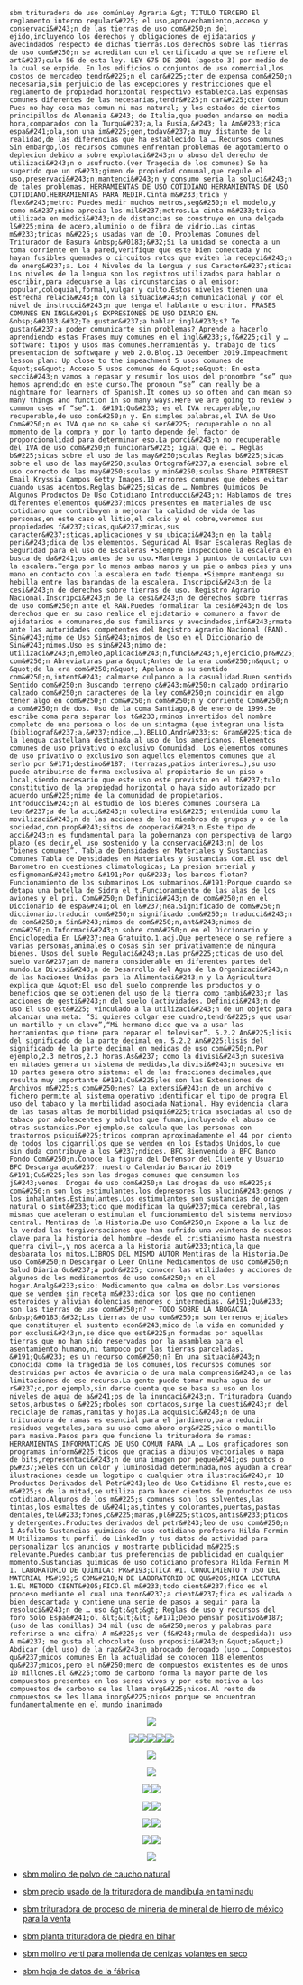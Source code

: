
```
sbm trituradora de uso comúnLey Agraria &gt; TITULO TERCERO El reglamento interno regular&#225; el uso,aprovechamiento,acceso y conservaci&#243;n de las tierras de uso com&#250;n del ejido,incluyendo los derechos y obligaciones de ejidatarios y avecindados respecto de dichas tierras.Los derechos sobre las tierras de uso com&#250;n se acreditan con el certificado a que se refiere el art&#237;culo 56 de esta ley. LEY 675 DE 2001 (agosto 3) por medio de la cual se expide. En los edificios o conjuntos de uso comercial,los costos de mercadeo tendr&#225;n el car&#225;cter de expensa com&#250;n necesaria,sin perjuicio de las excepciones y restricciones que el reglamento de propiedad horizontal respectivo establezca.Las expensas comunes diferentes de las necesarias,tendr&#225;n car&#225;cter Comun Pues no hay cosa mas comun ni mas natural; y los estados de ciertos principillos de Alemania &#243; de Italia,que pueden andarse en media hora,comparados con la Turqu&#237;a,la Rusia,&#243; la Am&#233;rica espa&#241;ola,son una im&#225;gen,todav&#237;a muy distante de la realidad,de las diferencias que ha establecido la … Recursos comunes Sin embargo,los recursos comunes enfrentan problemas de agotamiento o deplecion debido a sobre explotaci&#243;n o abuso del derecho de utilizaci&#243;n o usufructo.(ver Tragedia de los comunes) Se ha sugerido que un r&#233;gimen de propiedad comunal,que regule el uso,preservaci&#243;n,mantenci&#243;n y consumo seria la soluci&#243;n de tales problemas. HERRAMIENTAS DE USO COTIDIANO HERRAMIENTAS DE USO COTIDIANO.HERRAMIENTAS PARA MEDIR.Cinta m&#233;trica y flex&#243;metro: Puedes medir muchos metros,seg&#250;n el modelo,y como m&#237;nimo aprecia los mil&#237;metros.La cinta m&#233;trica utilizada en medici&#243;n de distancias se construye en una delgada l&#225;mina de acero,aluminio o de fibra de vidrio.Las cintas m&#233;tricas m&#225;s usadas van de 10. Problemas Comunes del Triturador de Basura &nbsp;&#0183;&#32;Si la unidad se conecta a un toma corriente en la pared,verifique que este bien conectada y no hayan fusibles quemados o circuitos rotos que eviten la recepci&#243;n de energ&#237;a. Los 4 Niveles de la Lengua y sus Caracter&#237;sticas Los niveles de la lengua son los registros utilizados para hablar o escribir,para adecuarse a las circunstancias o al emisor: popular,coloquial,formal,vulgar y culto.Estos niveles tienen una estrecha relaci&#243;n con la situaci&#243;n comunicacional y con el nivel de instrucci&#243;n que tenga el hablante o escritor. FRASES COMUNES EN INGL&#201;S EXPRESIONES DE USO DIARIO EN. &nbsp;&#0183;&#32;Te gustar&#237;a hablar ingl&#233;s? Te gustar&#237;a poder comunicarte sin problemas? Aprende a hacerlo aprendiendo estas Frases muy comunes en el ingl&#233;s,f&#225;cil y … software: tipos y usos mas comunes.herramientas y. trabajo de tics presentacion de softwqare y web 2.0.Blog.13 December 2019.Impeachment lesson plan: Up close to the impeachment 5 usos comunes de &quot;se&quot; Acceso 5 usos comunes de &quot;se&quot; En esta secci&#243;n vamos a repasar y resumir los usos del pronombre “se” que hemos aprendido en este curso.The pronoun “se” can really be a nightmare for learners of Spanish.It comes up so often and can mean so many things and function in so many ways.Here we are going to review 5 common uses of “se”.1. &#191;Qu&#233; es el IVA recuperable,no recuperable,de uso com&#250;n y. En simples palabras,el IVA de Uso Com&#250;n es IVA que no se sabe si ser&#225; recuperable o no al momento de la compra y por lo tanto depende del factor de proporcionalidad para determinar eso.La porci&#243;n no recuperable del IVA de uso com&#250;n funcionar&#225; igual que el … Reglas b&#225;sicas sobre el uso de las may&#250;sculas Reglas b&#225;sicas sobre el uso de las may&#250;sculas Ortograf&#237;a esencial sobre el uso correcto de las may&#250;sculas y min&#250;sculas.Share PINTEREST Email Kryssia Campos Getty Images.10 errores comunes que debes evitar cuando usas acentos.Reglas b&#225;sicas de … Nombres Quimicos De Algunos Productos De Uso Cotidiano Introducci&#243;n: Hablamos de tres diferentes elementos qu&#237;micos presentes en materiales de uso cotidiano que contribuyen a mejorar la calidad de vida de las personas,en este caso el litio,el calcio y el cobre,veremos sus propiedades f&#237;sicas,qu&#237;micas,sus caracter&#237;sticas,aplicaciones y su ubicaci&#243;n en la tabla peri&#243;dica de los elementos. Seguridad Al Usar Escaleras Reglas de Seguridad para el uso de Escaleras •Siempre inspeccione la escalera en busca de da&#241;os antes de su uso.•Mantenga 3 puntos de contacto con la escalera.Tenga por lo menos ambas manos y un pie o ambos pies y una mano en contacto con la escalera en todo tiempo.•Siempre mantenga su hebilla entre las barandas de la escalera. Inscripci&#243;n de la cesi&#243;n de derechos sobre tierras de uso. Registro Agrario Nacional.Inscripci&#243;n de la cesi&#243;n de derechos sobre tierras de uso com&#250;n ante el RAN.Puedes formalizar la cesi&#243;n de los derechos que en su caso realice el ejidatario o comunero a favor de ejidatarios o comuneros,de sus familiares y avecindados,inf&#243;rmate ante las autoridades competentes del Registro Agrario Nacional (RAN). Sin&#243;nimo de Uso Sin&#243;nimos de Uso en el Diccionario de Sin&#243;nimos.Uso es sin&#243;nimo de: utilizaci&#243;n,empleo,aplicaci&#243;n,funci&#243;n,ejercicio,pr&#225;. com&#250;n Abreviaturas para &quot;Antes de la era com&#250;n&quot; o &quot;de la era com&#250;n&quot; Apelando a su sentido com&#250;n,intent&#243; calmarse culpando a la casualidad.Buen sentido Sentido com&#250;n Buscando terreno c&#243;m&#250;n calzado ordinario calzado com&#250;n caracteres de la ley com&#250;n coincidir en algo tener algo en com&#250;n com&#250;n com&#250;n y corriente Com&#250;n a com&#250;n de dos. Uso de la coma Santiago,8 de enero de 1999.Se escribe coma para separar los t&#233;rminos invertidos del nombre completo de una persona o los de un sintagma (que integran una lista (bibliograf&#237;a,&#237;ndice,…).BELLO,Andr&#233;s: Gram&#225;tica de la lengua castellana destinada al uso de los americanos. Elementos comunes de uso privativo o exclusivo Comunidad. Los elementos comunes de uso privativo o exclusivo son aquellos elementos comunes que al serlo por &#171;destino&#187; (terrazas,patios interiores…),su uso puede atribuirse de forma exclusiva al propietario de un piso o local,siendo necesario que este uso este previsto en el t&#237;tulo constitutivo de la propiedad horizontal o haya sido autorizado por acuerdo un&#225;nime de la comunidad de propietarios. Introducci&#243;n al estudio de los bienes comunes Coursera La teor&#237;a de la acci&#243;n colectiva est&#225; entendida como la movilizaci&#243;n de las acciones de los miembros de grupos y o de la sociedad,con prop&#243;sitos de cooperaci&#243;n.Este tipo de acci&#243;n es fundamental para la gobernanza con perspectiva de largo plazo (es decir,el uso sostenido y la conservaci&#243;n) de los “bienes comunes”. Tabla de Densidades en Materiales y Sustancias Comunes Tabla de Densidades en Materiales y Sustancias Com.El uso del Barometro en cuestiones climatologicas; La presion arterial y esfigmoman&#243;metro &#191;Por qu&#233; los barcos flotan? Funcionamiento de los submarinos Los submarinos.&#191;Porque cuando se detapa una botella de Sidra el t.Funcionamiento de las alas de los aviones y el pri. Com&#250;n Definici&#243;n de com&#250;n en el Diccionario de espa&#241;ol en l&#237;nea.Significado de com&#250;n diccionario.traducir com&#250;n significado com&#250;n traducci&#243;n de com&#250;n Sin&#243;nimos de com&#250;n,ant&#243;nimos de com&#250;n.Informaci&#243;n sobre com&#250;n en el Diccionario y Enciclopedia En L&#237;nea Gratuito.1.adj.Que pertenece o se refiere a varias personas,animales o cosas sin ser privativamente de ninguna bienes. Usos del suelo Regulaci&#243;n.Las pr&#225;cticas de uso del suelo var&#237;an de manera considerable en diferentes partes del mundo.La Divisi&#243;n de Desarrollo del Agua de la Organizaci&#243;n de las Naciones Unidas para la Alimentaci&#243;n y la Agricultura explica que &quot;El uso del suelo comprende los productos y o beneficios que se obtienen del uso de la tierra como tambi&#233;n las acciones de gesti&#243;n del suelo (actividades. Definici&#243;n de uso El uso est&#225; vinculado a la utilizaci&#243;n de un objeto para alcanzar una meta: “Si quieres colgar ese cuadro,tendr&#225;s que usar un martillo y un clavo”,“Mi hermano dice que va a usar las herramientas que tiene para reparar el televisor”. 5.2.2 An&#225;lisis del significado de la parte decimal en. 5.2.2 An&#225;lisis del significado de la parte decimal en medidas de uso com&#250;n.Por ejemplo,2.3 metros,2.3 horas.As&#237; como la divisi&#243;n sucesiva en mitades genera un sistema de medidas,la divisi&#243;n sucesiva en 10 partes genera otro sistema: el de las fracciones decimales,que resulta muy importante &#191;Cu&#225;les son las Extensiones de Archivos m&#225;s com&#250;nes? La extensi&#243;n de un archivo o fichero permite al sistema operativo identificar el tipo de progra El uso del tabaco y la morbilidad asociada National. Hay evidencia clara de las tasas altas de morbilidad psiqui&#225;trica asociadas al uso de tabaco por adolescentes y adultos que fuman,incluyendo el abuso de otras sustancias.Por ejemplo,se calcula que las personas con trastornos psiqui&#225;tricos compran aproximadamente el 44 por ciento de todos los cigarrillos que se venden en los Estados Unidos,lo que sin duda contribuye a los &#237;ndices. BFC Bienvenido a BFC Banco Fondo Com&#250;n.Conoce la figura del Defensor del Cliente y Usuario BFC Descarga aqu&#237; nuestro Calendario Bancario 2019 &#191;Cu&#225;les son las drogas comunes que consumen los j&#243;venes. Drogas de uso com&#250;n Las drogas de uso m&#225;s com&#250;n son los estimulantes,los depresores,los alucin&#243;genos y los inhalantes.Estimulantes.Los estimulantes son sustancias de origen natural o sint&#233;tico que modifican la qu&#237;mica cerebral,las mismas que aceleran o estimulan el funcionamiento del sistema nervioso central. Mentiras de la Historia.De uso Com&#250;n Expone a la luz de la verdad las tergiversaciones que han sufrido una veintena de sucesos clave para la historia del hombre —desde el cristianismo hasta nuestra guerra civil—,y nos acerca a la Historia aut&#233;ntica,la que desbarata los mitos.LIBROS DEL MISMO AUTOR Mentiras de la Historia.De uso Com&#250;n Descargar o Leer Online Medicamentos de uso com&#250;n Salud Diaria Gu&#237;a podr&#225; conocer las utilidades y acciones de algunos de los medicamentos de uso com&#250;n en el hogar.Analg&#233;sico: Medicamento que calma en dolor.Las versiones que se venden sin receta m&#233;dica son los que no contienen esteroides y alivian dolencias menores o intermedias. &#191;Qu&#233; son las tierras de uso com&#250;n? ~ TODO SOBRE LA ABOGACIA &nbsp;&#0183;&#32;Las tierras de uso com&#250;n son terrenos ejidales que constituyen el sustento econ&#243;mico de la vida en comunidad y por exclusi&#243;n,se dice que est&#225;n formadas por aquellas tierras que no han sido reservadas por la asamblea para el asentamiento humano,ni tampoco por las tierras parceladas. &#191;Qu&#233; es un recurso com&#250;n? En una situaci&#243;n conocida como la tragedia de los comunes,los recursos comunes son destruidas por actos de avaricia o de una mala comprensi&#243;n de las limitaciones de ese recurso.La gente puede tomar mucha agua de un r&#237;o,por ejemplo,sin darse cuenta que se basa su uso en los niveles de agua de a&#241;os de la inundaci&#243;n. Trituradora Cuando setos,arbustos o &#225;rboles son cortados,surge la cuesti&#243;n del reciclaje de ramas,ramitas y hojas.La adquisici&#243;n de una trituradora de ramas es esencial para el jardinero,para reducir residuos vegetales,para su uso como abono org&#225;nico o mantillo para masiva.Pasos para que funcione la trituradora de ramas: HERRAMIENTAS INFORMATICAS DE USO COMUN PARA LA … Los graficadores son programas inform&#225;ticos que gracias a dibujos vectoriales o mapa de bits,representaci&#243;n de una imagen por peque&#241;os puntos o p&#237;xeles con un color y luminosidad determinada,nos ayudan a crear ilustraciones desde un logotipo o cualquier otra ilustraci&#243;n 10 Productos Derivados del Petr&#243;leo de Uso Cotidiano El resto,que es m&#225;s de la mitad,se utiliza para hacer cientos de productos de uso cotidiano.Algunos de los m&#225;s comunes son los solventes,las tintas,los esmaltes de u&#241;as,tintes y colorantes,puertas,pastas dentales,tel&#233;fonos,c&#225;maras,pl&#225;sticos,antis&#233;pticos y detergentes.Productos derivados del petr&#243;leo de uso com&#250;n 1 Asfalto Sustancias quimicas de uso cotidiano profesora Hilda Fermin M Utilizamos tu perfil de LinkedIn y tus datos de actividad para personalizar los anuncios y mostrarte publicidad m&#225;s relevante.Puedes cambiar tus preferencias de publicidad en cualquier momento.Sustancias quimicas de uso cotidiano profesora Hilda Fermin M 1. LABORATORIO DE QUIMICA: PR&#193;CTICA #1. CONOCIMIENTO Y USO DEL MATERIAL M&#193;S COM&#218;N DE LABORATORIO DE QU&#205;MICA LECTURA 1.EL METODO CIENT&#205;FICO.El m&#233;todo cient&#237;fico es el proceso mediante el cual una teor&#237;a cient&#237;fica es validada o bien descartada y contiene una serie de pasos a seguir para la resoluci&#243;n de … uso &gt;&gt;&gt; Reglas de uso y recursos del foro Solo Espa&#241;ol &lt;&lt;&lt; &#171;Debo pensar positivo&#187; (uso de las comillas) 34 mil (uso de n&#250;meros y palabras para referirse a una cifra) A m&#225;s ver (f&#243;rmula de despedida): uso A m&#237; me gusta el chocolate (uso preposici&#243;n &quot;a&quot;) Abdicar (del uso) de la raz&#243;n abrogado derogado (uso … Compuestos qu&#237;micos comunes En la actualidad se conocen 118 elementos qu&#237;micos,pero el n&#250;mero de compuestos existentes es de unos 10 millones.El &#225;tomo de carbono forma la mayor parte de los compuestos presentes en los seres vivos y por este motivo a los compuestos de carbono se les llama org&#225;nicos.Al resto de compuestos se les llama inorg&#225;nicos porque se encuentran fundamentalmente en el mundo inanimado 
```

<div align="center">

<a href="https://es-crusher.shibang-china.com/github&k=sbm+trituradora+de+uso+com%C3%BAn"><img src="https://static.shibang-china.com/es/crusher/logo.jpg"></a>

<a href="https://es-crusher.shibang-china.com/github&k=sbm+trituradora+de+uso+com%C3%BAn"><img src="https://static.shibang-china.com/es/crusher/index.jpg"></a><a href="https://es-crusher.shibang-china.com/material.htmlgithub&k=sbm+trituradora+de+uso+com%C3%BAn"><img src="https://static.shibang-china.com/es/crusher/material.jpg"></a><a href="https://es-crusher.shibang-china.com/application.htmlgithub&k=sbm+trituradora+de+uso+com%C3%BAn"><img src="https://static.shibang-china.com/es/crusher/application.jpg"></a><a href="https://es-crusher.shibang-china.com/aboutus.htmlgithub&k=sbm+trituradora+de+uso+com%C3%BAn"><img src="https://static.shibang-china.com/es/crusher/aboutus.jpg"></a><a href="https://es-crusher.shibang-china.com/contact.htmlgithub&k=sbm+trituradora+de+uso+com%C3%BAn"><img src="https://static.shibang-china.com/es/crusher/contact.jpg"></a>

<a href="https://es-crusher.shibang-china.com/github&k=sbm+trituradora+de+uso+com%C3%BAn"><img src="https://static.shibang-china.com/es/crusher/banner.jpg"></a>

<a href="https://swt.shibang-china.com/github&k=sbm+trituradora+de+uso+com%C3%BAn"><img src="https://static.shibang-china.com/es/crusher/text.jpg"></a>

<a href="https://swt.shibang-china.com/github&k=sbm+trituradora+de+uso+com%C3%BAn"><img src="https://static.shibang-china.com/es/crusher/chat.jpg"></a><a href="https://es-crusher.shibang-china.com/contact.htmlgithub&k=sbm+trituradora+de+uso+com%C3%BAn"><img src="https://static.shibang-china.com/es/crusher/message.jpg"></a>

<a href="https://es-crusher.shibang-china.com/products/pe.htmlgithub&k=sbm+trituradora+de+uso+com%C3%BAn"><img src="https://static.shibang-china.com/es/crusher/pe.jpg"></a><a href="https://es-crusher.shibang-china.com/products/pf.htmlgithub&k=sbm+trituradora+de+uso+com%C3%BAn"><img src="https://static.shibang-china.com/es/crusher/pf.jpg"></a>

<a href="https://es-crusher.shibang-china.com/products/hpt.htmlgithub&k=sbm+trituradora+de+uso+com%C3%BAn"><img src="https://static.shibang-china.com/es/crusher/hpt.jpg"></a><a href="https://es-crusher.shibang-china.com/products/vsi.htmlgithub&k=sbm+trituradora+de+uso+com%C3%BAn"><img src="https://static.shibang-china.com/es/crusher/vsi.jpg"></a>

<a href="https://es-crusher.shibang-china.com/products/klv.htmlgithub&k=sbm+trituradora+de+uso+com%C3%BAn"><img src="https://static.shibang-china.com/es/crusher/klv.jpg"></a><a href="https://es-crusher.shibang-china.com/products/portable.htmlgithub&k=sbm+trituradora+de+uso+com%C3%BAn"><img src="https://static.shibang-china.com/es/crusher/portable.jpg"></a>

<a href="https://swt.shibang-china.com/github&k=sbm+trituradora+de+uso+com%C3%BAn"><img src="https://static.shibang-china.com/es/crusher/case.jpg"></a>

</div>


* [sbm molino de polvo de caucho natural](sbm%20molino%20de%20polvo%20de%20caucho%20natural.md)

* [sbm precio usado de la trituradora de mandíbula en tamilnadu](sbm%20precio%20usado%20de%20la%20trituradora%20de%20mand%C3%ADbula%20en%20tamilnadu.md)

* [sbm trituradora de proceso de minería de mineral de hierro de méxico para la venta](sbm%20trituradora%20de%20proceso%20de%20miner%C3%ADa%20de%20mineral%20de%20hierro%20de%20m%C3%A9xico%20para%20la%20venta.md)

* [sbm planta trituradora de piedra en bihar](sbm%20planta%20trituradora%20de%20piedra%20en%20bihar.md)

* [sbm molino verti para molienda de cenizas volantes en seco](sbm%20molino%20verti%20para%20molienda%20de%20cenizas%20volantes%20en%20seco.md)

* [sbm hoja de datos de la fábrica](sbm%20hoja%20de%20datos%20de%20la%20f%C3%A1brica.md)